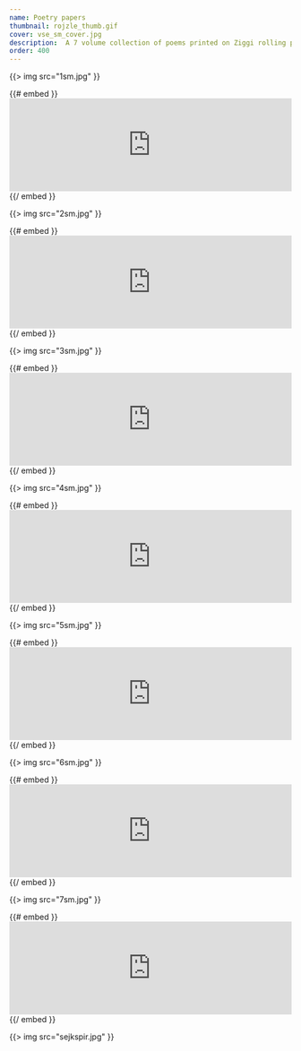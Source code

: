 ```yaml
---
name: Poetry papers
thumbnail: rojzle_thumb.gif
cover: vse_sm_cover.jpg
description:  A 7 volume collection of poems printed on Ziggi rolling papers. Poetry by men who sit on couches (2012).
order: 400
---
```


{{> img src="1sm.jpg" }}

{{# embed }}<iframe width="100%" height="166" scrolling="no" frameborder="no" src="https://w.soundcloud.com/player/?url=https%3A//api.soundcloud.com/tracks/41191615&amp;color=ff5500&amp;auto_play=false&amp;hide_related=false&amp;show_comments=true&amp;show_user=true&amp;show_reposts=false"></iframe>{{/ embed }}

{{> img src="2sm.jpg" }}

{{# embed }}<iframe width="100%" height="166" scrolling="no" frameborder="no" src="https://w.soundcloud.com/player/?url=https%3A//api.soundcloud.com/tracks/41191615&amp;color=ff5500&amp;auto_play=false&amp;hide_related=false&amp;show_comments=true&amp;show_user=true&amp;show_reposts=false"></iframe>{{/ embed }}

{{> img src="3sm.jpg" }}

{{# embed }}<iframe width="100%" height="166" scrolling="no" frameborder="no" src="https://w.soundcloud.com/player/?url=https%3A//api.soundcloud.com/tracks/41191615&amp;color=ff5500&amp;auto_play=false&amp;hide_related=false&amp;show_comments=true&amp;show_user=true&amp;show_reposts=false"></iframe>{{/ embed }}

{{> img src="4sm.jpg" }}

{{# embed }}<iframe width="100%" height="166" scrolling="no" frameborder="no" src="https://w.soundcloud.com/player/?url=https%3A//api.soundcloud.com/tracks/41191615&amp;color=ff5500&amp;auto_play=false&amp;hide_related=false&amp;show_comments=true&amp;show_user=true&amp;show_reposts=false"></iframe>{{/ embed }}

{{> img src="5sm.jpg" }}

{{# embed }}<iframe width="100%" height="166" scrolling="no" frameborder="no" src="https://w.soundcloud.com/player/?url=https%3A//api.soundcloud.com/tracks/41191615&amp;color=ff5500&amp;auto_play=false&amp;hide_related=false&amp;show_comments=true&amp;show_user=true&amp;show_reposts=false"></iframe>{{/ embed }}

{{> img src="6sm.jpg" }}

{{# embed }}<iframe width="100%" height="166" scrolling="no" frameborder="no" src="https://w.soundcloud.com/player/?url=https%3A//api.soundcloud.com/tracks/41191615&amp;color=ff5500&amp;auto_play=false&amp;hide_related=false&amp;show_comments=true&amp;show_user=true&amp;show_reposts=false"></iframe>{{/ embed }}

{{> img src="7sm.jpg" }}

{{# embed }}<iframe width="100%" height="166" scrolling="no" frameborder="no" src="https://w.soundcloud.com/player/?url=https%3A//api.soundcloud.com/tracks/41191615&amp;color=ff5500&amp;auto_play=false&amp;hide_related=false&amp;show_comments=true&amp;show_user=true&amp;show_reposts=false"></iframe>{{/ embed }}

{{> img src="sejkspir.jpg" }}
